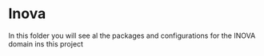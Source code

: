 # Inova

In this folder you will see al the packages and configurations for the INOVA domain ins this project
